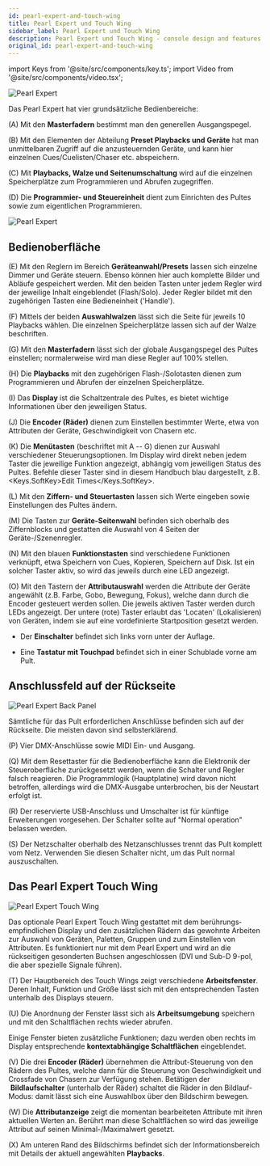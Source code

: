 ```yaml
---
id: pearl-expert-and-touch-wing
title: Pearl Expert und Touch Wing
sidebar_label: Pearl Expert und Touch Wing
description: Pearl Expert und Touch Wing - console design and features
original_id: pearl-expert-and-touch-wing
---
```


import Keys from '@site/src/components/key.ts';
import Video from '@site/src/components/video.tsx';

![Pearl Expert](/docs/images/Pearl-Expert.png)

Das Pearl Expert hat vier grundsätzliche Bedienbereiche:

\(A\) Mit den <strong>Masterfadern</strong> bestimmt man den generellen Ausgangspegel.

\(B\) Mit den Elementen der Abteilung <strong>Preset Playbacks und Geräte</strong> hat man
unmittelbaren Zugriff auf die anzusteuernden Geräte, und kann hier
einzelnen Cues/Cuelisten/Chaser etc. abspeichern.

\(C\) Mit <strong>Playbacks, Walze und Seitenumschaltung</strong> wird auf die einzelnen
Speicherplätze zum Programmieren und Abrufen zugegriffen.

\(D\) Die <strong>Programmier- und Steuereinheit</strong> dient zum Einrichten des Pultes
sowie zum eigentlichen Programmieren.

![Pearl Expert](/docs/images/Pearl-Expert-2.png)

## Bedienoberfläche

\(E\) Mit den Reglern im Bereich <strong>Geräteanwahl/Presets</strong> lassen sich einzelne
Dimmer und Geräte steuern. Ebenso können hier auch komplette Bilder und
Abläufe gespeichert werden. Mit den beiden Tasten unter jedem Regler
wird der jeweilige Inhalt eingeblendet (Flash/Solo). Jeder Regler bildet
mit den zugehörigen Tasten eine Bedieneinheit (\'Handle\').

\(F\) Mittels der beiden <strong>Auswahlwalzen</strong> lässt sich die Seite für jeweils 10
Playbacks wählen. Die einzelnen Speicherplätze lassen sich auf der Walze
beschriften.

\(G\) Mit den <strong>Masterfadern</strong> lässt sich der globale Ausgangspegel des Pultes
einstellen; normalerweise wird man diese Regler auf 100% stellen.

\(H\) Die <strong>Playbacks</strong> mit den zugehörigen Flash-/Solotasten dienen zum
Programmieren und Abrufen der einzelnen Speicherplätze.

\(I\) Das <strong>Display</strong> ist die Schaltzentrale des Pultes, es bietet wichtige
Informationen über den jeweiligen Status.

\(J\) Die <strong>Encoder (Räder)</strong> dienen zum Einstellen bestimmter Werte, etwa von
Attributen der Geräte, Geschwindigkeit von Chasern etc.

\(K\) Die <strong>Menütasten</strong> (beschriftet mit A -- G) dienen zur Auswahl
verschiedener Steuerungsoptionen. Im Display wird direkt neben jedem
Taster die jeweilige Funktion angezeigt, abhängig vom jeweiligen Status
des Pultes. Befehle dieser Taster sind in diesem Handbuch blau dargestellt, 
z.B. <Keys.SoftKey>Edit Times</Keys.SoftKey>.

\(L\) Mit den <strong>Ziffern- und Steuertasten</strong> lassen sich Werte eingeben sowie
Einstellungen des Pultes ändern.

\(M\) Die Tasten zur <strong>Geräte-Seitenwahl</strong> befinden sich oberhalb des
Ziffernblocks und gestatten die Auswahl von 4 Seiten der
Geräte-/Szenenregler.

\(N\) Mit den blauen <strong>Funktionstasten</strong> sind verschiedene Funktionen
verknüpft, etwa Speichern von Cues, Kopieren, Speichern auf Disk. Ist
ein solcher Taster aktiv, so wird das jeweils durch eine LED angezeigt.

\(O\) Mit den Tastern der <strong>Attributauswahl</strong> werden die Attribute der Geräte
angewählt (z.B. Farbe, Gobo, Bewegung, Fokus), welche dann durch die
Encoder gesteuert werden sollen. Die jeweils aktiven Taster werden durch
LEDs angezeigt. Der untere (rote) Taster erlaubt das 'Locaten'
(Lokalisieren) von Geräten, indem sie auf eine vordefinierte
Startposition gesetzt werden.

- Der <strong>Einschalter</strong> befindet sich links vorn unter der Auflage.

- Eine <strong>Tastatur mit Touchpad</strong> befindet sich in einer Schublade vorne am
Pult.

## Anschlussfeld auf der Rückseite

![Pearl Expert Back Panel](/docs/images/Pearl-Expert-Back-Panel.png)

Sämtliche für das Pult erforderlichen Anschlüsse befinden sich auf der
Rückseite. Die meisten davon sind selbsterklärend.

\(P\) Vier DMX-Anschlüsse sowie MIDI Ein- und Ausgang.


\(Q\) Mit dem Resettaster für die Bedienoberfläche kann die Elektronik der
Steueroberfläche zurückgesetzt werden, wenn die Schalter und
Regler falsch reagieren. Die Programmlogik (Hauptplatine) wird
davon nicht betroffen, allerdings wird die DMX-Ausgabe
unterbrochen, bis der Neustart erfolgt ist.

\(R\) Der reservierte USB-Anschluss und Umschalter ist für künftige
Erweiterungen vorgesehen. Der Schalter sollte auf "Normal
operation" belassen werden.

\(S\) Der Netzschalter oberhalb des Netzanschlusses trennt das Pult
komplett vom Netz. Verwenden Sie diesen Schalter nicht, um das Pult
normal auszuschalten.
	
## Das Pearl Expert Touch Wing

![Pearl Expert Touch Wing](/docs/images/Pearl-Expert-Touch-Wing.png)

Das optionale Pearl Expert Touch Wing gestattet mit dem
berührungs­empfindlichen Display und den zusätzlichen Rädern das
gewohnte Arbeiten zur Auswahl von Geräten, Paletten, Gruppen und zum
Einstellen von Attributen. Es funktioniert nur mit dem Pearl Expert und
wird an die rückseitigen gesonderten Buchsen angeschlossen (DVI und
Sub-D 9-pol, die aber spezielle Signale führen).

\(T\) Der Hauptbereich des Touch Wings zeigt verschiedene <strong>Arbeitsfenster</strong>.
Deren Inhalt, Funktion und Größe lässt sich mit den entsprechenden
Tasten unterhalb des Displays steuern.

\(U\) Die Anordnung der Fenster lässt sich als <strong>Arbeitsumgebung</strong> speichern
und mit den Schaltflächen rechts wieder abrufen.

Einige Fenster bieten zusätzliche Funktionen; dazu werden oben rechts im
Display entsprechende <strong>kontextabhängige Schaltflächen</strong> eingeblendet.

\(V\) Die drei <strong>Encoder (Räder)</strong> übernehmen die Attribut-Steuerung von den
Rädern des Pultes, welche dann für die Steuerung von Geschwindigkeit und
Crossfade von Chasern zur Verfügung stehen. Betätigen der
&nbsp;<strong>Bildlaufschalter</strong> (unterhalb der Räder) schaltet die Räder in den
Bildlauf-Modus: damit lässt sich eine Auswahlbox über den Bildschirm
bewegen.

\(W\) Die <strong>Attributanzeige</strong> zeigt die momentan bearbeiteten Attribute mit
ihren aktuellen Werten an. Berührt man diese Schaltflächen so wird das
jeweilige Attribut auf seinen Minimal-/Maximalwert gesetzt.

\(X\) Am unteren Rand des Bildschirms befindet sich der Informationsbereich
mit Details der aktuell angewählten <strong>Playbacks</strong>.
